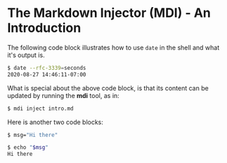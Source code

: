 # The Markdown Injector (MDI) - An Introduction

The following code block illustrates how to use `date` in the shell and what it's output is.

<!-- code-block #1 -->
```sh
$ date --rfc-3339=seconds
2020-08-27 14:46:11-07:00
```

What is special about the above code block, is that its content can be updated by running the **mdi** tool, as in:

```sh
$ mdi inject intro.md
```

Here is another two code blocks:

<!-- code-block label=set-msg -->
```sh
$ msg="Hi there"
```

<!-- code-block #3 -->
```sh
$ echo "$msg"
Hi there
```

